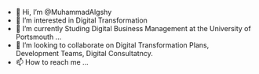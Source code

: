 - 👋 Hi, I’m @MuhammadAlgshy
- 👀 I’m interested in Digital Transformation
- 🌱 I’m currently Studing Digital Business Management at the University of Portsmouth ...
- 💞️ I’m looking to collaborate on Digital Transformation Plans, Development Teams, Digital Consultatncy.
- 📫 How to reach me ...

<!---
MuhammadAlgshy/MuhammadAlgshy is a ✨ special ✨ repository because its `README.md` (this file) appears on your GitHub profile.
You can click the Preview link to take a look at your changes.
--->
